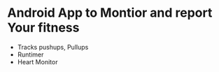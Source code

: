 # Android App to Montior and report Your fitness
* Tracks pushups, Pullups
* Runtimer
* Heart Monitor
